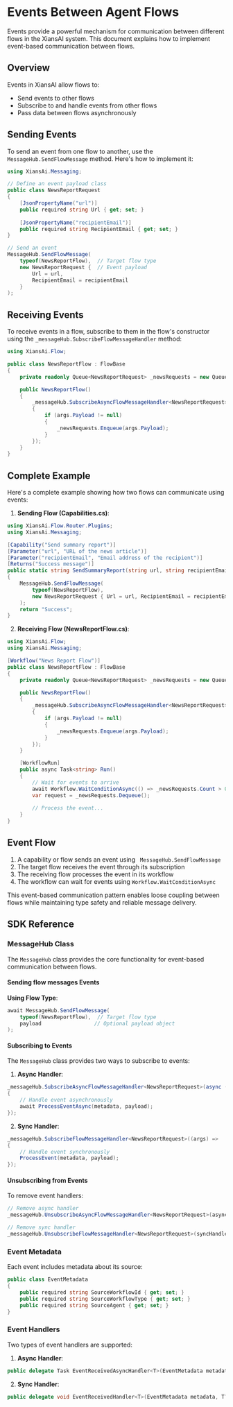 # Events Between Agent Flows

Events provide a powerful mechanism for communication between different flows in the XiansAI system. This document explains how to implement event-based communication between flows.

## Overview

Events in XiansAI allow flows to:

- Send events to other flows
- Subscribe to and handle events from other flows
- Pass data between flows asynchronously

## Sending Events

To send an event from one flow to another, use the `MessageHub.SendFlowMessage` method. Here's how to implement it:

```csharp
using XiansAi.Messaging;

// Define an event payload class
public class NewsReportRequest
{
    [JsonPropertyName("url")]
    public required string Url { get; set; }
    
    [JsonPropertyName("recipientEmail")]
    public required string RecipientEmail { get; set; }
}

// Send an event
MessageHub.SendFlowMessage(
    typeof(NewsReportFlow),  // Target flow type
    new NewsReportRequest {  // Event payload
        Url = url, 
        RecipientEmail = recipientEmail 
    }
);
```

## Receiving Events

To receive events in a flow, subscribe to them in the flow's constructor using the `_messageHub.SubscribeFlowMessageHandler` method:

```csharp
using XiansAi.Flow;

public class NewsReportFlow : FlowBase
{
    private readonly Queue<NewsReportRequest> _newsRequests = new Queue<NewsReportRequest>();

    public NewsReportFlow()
    {
        _messageHub.SubscribeAsyncFlowMessageHandler<NewsReportRequest>(async (args) =>
        {
            if (args.Payload != null)
            {
                _newsRequests.Enqueue(args.Payload);
            }
        });
    }
}
```

## Complete Example

Here's a complete example showing how two flows can communicate using events:

1. **Sending Flow (Capabilities.cs)**:

```csharp
using XiansAi.Flow.Router.Plugins;
using XiansAi.Messaging;

[Capability("Send summary report")]
[Parameter("url", "URL of the news article")]
[Parameter("recipientEmail", "Email address of the recipient")]
[Returns("Success message")]
public static string SendSummaryReport(string url, string recipientEmail)
{
    MessageHub.SendFlowMessage(
        typeof(NewsReportFlow), 
        new NewsReportRequest { Url = url, RecipientEmail = recipientEmail }
    );
    return "Success";
}
```

2. **Receiving Flow (NewsReportFlow.cs)**:

```csharp
using XiansAi.Flow;
using XiansAi.Messaging;

[Workflow("News Report Flow")]
public class NewsReportFlow : FlowBase
{
    private readonly Queue<NewsReportRequest> _newsRequests = new Queue<NewsReportRequest>();

    public NewsReportFlow()
    {
        _messageHub.SubscribeAsyncFlowMessageHandler<NewsReportRequest>(async (args) =>
        {
            if (args.Payload != null)
            {
                _newsRequests.Enqueue(args.Payload);
            }
        });
    }

    [WorkflowRun]
    public async Task<string> Run()
    {
        // Wait for events to arrive
        await Workflow.WaitConditionAsync(() => _newsRequests.Count > 0);
        var request = _newsRequests.Dequeue();
        
        // Process the event...
    }
}
```

## Event Flow

1. A capability or flow sends an event using ` MessageHub.SendFlowMessage`
2. The target flow receives the event through its subscription
3. The receiving flow processes the event in its workflow
4. The workflow can wait for events using `Workflow.WaitConditionAsync`

This event-based communication pattern enables loose coupling between flows while maintaining type safety and reliable message delivery.

## SDK Reference

### MessageHub Class

The `MessageHub` class provides the core functionality for event-based communication between flows.

#### Sending flow messages Events

**Using Flow Type**:

```csharp
await MessageHub.SendFlowMessage(
    typeof(NewsReportFlow),  // Target flow type
    payload                 // Optional payload object
);
```

#### Subscribing to Events

The `MessageHub` class provides two ways to subscribe to events:

1. **Async Handler**:

```csharp
_messageHub.SubscribeAsyncFlowMessageHandler<NewsReportRequest>(async (args) =>
{
    // Handle event asynchronously
    await ProcessEventAsync(metadata, payload);
});
```

2. **Sync Handler**:

```csharp
_messageHub.SubscribeFlowMessageHandler<NewsReportRequest>((args) =>
{
    // Handle event synchronously
    ProcessEvent(metadata, payload);
});
```

#### Unsubscribing from Events

To remove event handlers:

```csharp
// Remove async handler
_messageHub.UnsubscribeAsyncFlowMessageHandler<NewsReportRequest>(asyncHandler);

// Remove sync handler
_messageHub.UnsubscribeFlowMessageHandler<NewsReportRequest>(syncHandler);
```

### Event Metadata

Each event includes metadata about its source:

```csharp
public class EventMetadata
{
    public required string SourceWorkflowId { get; set; }
    public required string SourceWorkflowType { get; set; }
    public required string SourceAgent { get; set; }
}
```

### Event Handlers

Two types of event handlers are supported:

1. **Async Handler**:

```csharp
public delegate Task EventReceivedAsyncHandler<T>(EventMetadata metadata, T? payload);
```

2. **Sync Handler**:

```csharp
public delegate void EventReceivedHandler<T>(EventMetadata metadata, T? payload);
```
